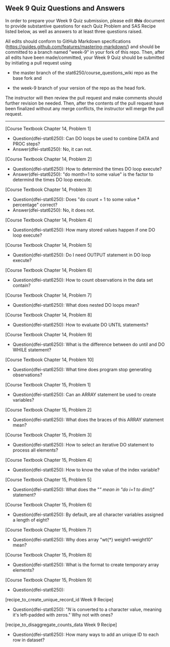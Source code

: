 ## Week 9 Quiz Questions and Answers

In order to prepare your Week 9 Quiz submission, please edit ***this*** document to provide substantive questions for each Quiz Problem and SAS Recipe listed below, as well as answers to at least three questions raised.

All edits should conform to GitHub Markdown specifications (https://guides.github.com/features/mastering-markdown/) and should be committed to a branch named "week-9" in your fork of this repo. Then, after all edits have been made/committed, your Week 9 Quiz should be submitted by initiating a pull request using

- the master branch of the stat6250/course_questions_wiki repo as the base fork and

- the week-9 branch of your version of the repo as the head fork.

The instructor will then review the pull request and make comments should further revision be needed. Then, after the contents of the pull request have been finalized without any merge conflicts, the instructor will merge the pull request.

********************************************************************************



[Course Textbook Chapter 14, Problem 1]
- Question(dfei-stat6250): Can DO loops be used to combine DATA and PROC steps?
- Answer(dfei-stat6250): No, it can not.



[Course Textbook Chapter 14, Problem 2]
- Question(dfei-stat6250): How to determind the times DO loop execute?
- Answer(dfei-stat6250): "do month=1 to some value" is the factor to determind the times DO loop execute.



[Course Textbook Chapter 14, Problem 3]
- Question(dfei-stat6250): Does "do count = 1 to some value * percentage" correct?
- Answer(dfei-stat6250): No, it does not.



[Course Textbook Chapter 14, Problem 4]
- Question(dfei-stat6250): How many stored values happen if one DO loop execute?



[Course Textbook Chapter 14, Problem 5]
- Question(dfei-stat6250): Do I need OUTPUT statement in DO loop execute?



[Course Textbook Chapter 14, Problem 6]
- Question(dfei-stat6250): How to count observations in the data set contain?



[Course Textbook Chapter 14, Problem 7]
- Question(dfei-stat6250): What does nested DO loops mean?



[Course Textbook Chapter 14, Problem 8]
- Question(dfei-stat6250): How to evaluate DO UNTIL statements?



[Course Textbook Chapter 14, Problem 9]
- Question(dfei-stat6250): What is the difference between do until and DO WHILE statement?



[Course Textbook Chapter 14, Problem 10]
- Question(dfei-stat6250): What time does program stop generating observations?



[Course Textbook Chapter 15, Problem 1]
- Question(dfei-stat6250): Can an ARRAY statement be used to create variables?



[Course Textbook Chapter 15, Problem 2]
- Question(dfei-stat6250): What does the braces of this ARRAY statement mean?



[Course Textbook Chapter 15, Problem 3]
- Question(dfei-stat6250): How to select an iterative DO statement to process all elements?



[Course Textbook Chapter 15, Problem 4]
- Question(dfei-stat6250): How to know the value of the index variable?



[Course Textbook Chapter 15, Problem 5]
- Question(dfei-stat6250): What does the "*" mean in "do i=1 to dim(*)" statement?



[Course Textbook Chapter 15, Problem 6]
- Question(dfei-stat6250): By default, are all character variables assigned a length of eight?



[Course Textbook Chapter 15, Problem 7]
- Question(dfei-stat6250): Why does array "wt{*} weight1-weight10" mean?



[Course Textbook Chapter 15, Problem 8]
- Question(dfei-stat6250): What is the format to create temporary array elements?



[Course Textbook Chapter 15, Problem 9]
- Question(dfei-stat6250):



[recipe_to_create_unique_record_id Week 9 Recipe]
- Question(dfei-stat6250): "_N_ is converted to a character value, meaning it's left-padded with zeros." Why not with ones?



[recipe_to_disaggregate_counts_data Week 9 Recipe]
- Question(dfei-stat6250): How many ways to add an unique ID to each row in dataset?


